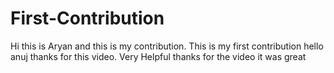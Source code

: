 # First-Contribution
Hi this is Aryan and this is my contribution.
This is my first contribution
hello anuj thanks for this video. Very Helpful
thanks for the video it was great
